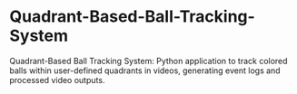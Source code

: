 # Quadrant-Based-Ball-Tracking-System
Quadrant-Based Ball Tracking System: Python application to track colored balls within user-defined quadrants in videos, generating event logs and processed video outputs.
